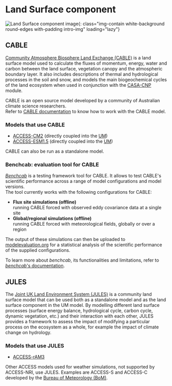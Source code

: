 #  Land Surface component

![Land Surface component image](/assets/component-logos/component-maps/land-component-map.png){: class="img-contain white-background round-edges with-padding intro-img" loading="lazy"}

## CABLE

[Community Atmosphere Biosphere Land Exchange (CABLE)](https://cable.readthedocs.io/en/latest/) is a land surface model used to calculate the fluxes of momentum, energy, water and carbon between the land surface, vegetation canopy and the atmospheric boundary layer. It also includes descriptions of thermal and hydrological processes in the soil and snow, and models the main biogeochemical cycles of the land ecosystem when used in conjunction with the [CASA-CNP](/models/model_components/bgc_land#casa-cnp) module.  

CABLE is an open source model developed by a community of Australian climate science researchers.<br>
Refer to [CABLE documentation](https://cable.readthedocs.io/en/latest/user_guide) to know how to work with the CABLE model.

### Models that use CABLE

- [ACCESS-CM2](/models/access-cm#access-cm2) (directly coupled into the [UM](/models/model_components/atmosphere#unified-model-um))
- [ACCESS-ESM1.5](/models/access-esm#access-esm15) (directly coupled into the [UM](/models/model_components/atmosphere#unified-model-um))

CABLE can also be run as a standalone model.

### Benchcab: evaluation tool for CABLE

[_Benchcab_](https://benchcab.readthedocs.io/en/stable) is a testing framework tool for CABLE. It allows to test CABLE's scientific performance across a range of model configurations and model versions.<br>
The tool currently works with the following configurations for CABLE:

- **Flux site simulations (offline)**<br>
  running CABLE forced with observed eddy covariance data at a single site
- **Global/regional simulations (offline)**<br>
  running CABLE forced with meteorological fields, globally or over a region

The output of these simulations can then be uploaded to [modelevaluation.org](https://modelevaluation.org/) for a statistical analysis of the scientific performance of the supplied configurations.

To learn more about _benchcab_, its functionalities and limitations, refer to [_benchcab_'s documentation](https://benchcab.readthedocs.io/en/stable/).

## JULES

The [Joint UK Land Environment System (JULES)](https://jules.jchmr.org/) is a community land surface model that can be used both as a standalone model and as the land surface component in the UM model. By modelling different land surface processes (surface energy balance, hydrological cycle, carbon cycle, dynamic vegetation, etc.) and their interaction with each other, JULES provides a framework to assess the impact of modifying a particular process on the ecosystem as a whole, for example the impact of climate change on hydrology.

### Models that use JULES
- [ACCESS-rAM3](/models/access-ram#access-ram3)

Other ACCESS models used for weather simulations, not supported by ACCESS-NRI, use JULES. Examples are ACCESS-S and ACCESS-C developed by the [Bureau of Meteorology (BoM)](http://www.bom.gov.au/).
